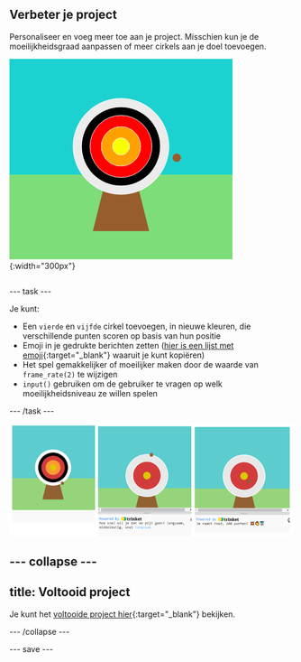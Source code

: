 ## Verbeter je project

<div style="display: flex; flex-wrap: wrap">
<div style="flex-basis: 200px; flex-grow: 1; margin-right: 15px;">
Personaliseer en voeg meer toe aan je project. Misschien kun je de moeilijkheidsgraad aanpassen of meer cirkels aan je doel toevoegen.
</div>
<div>

![Het uitvoergebied toont een doel met vijf cirkels.](images/five_circles.png){:width="300px"}

</div>
</div>

--- task ---

Je kunt:

+ Een `vierde` en `vijfde` cirkel toevoegen, in nieuwe kleuren, die verschillende punten scoren op basis van hun positie
+ Emoji in je gedrukte berichten zetten ([hier is een lijst met emoji](https://unicode.org/emoji/charts/full-emoji-list.html){:target="_blank"} waaruit je kunt kopiëren)
+ Het spel gemakkelijker of moeilijker maken door de waarde van `frame_rate(2)` te wijzigen
+ `input()` gebruiken om de gebruiker te vragen op welk moeilijkheidsniveau ze willen spelen

--- /task ---

![Verbeterde projectideeën: één met vijf cirkels, één met een moeilijkheidsvraag, één met emoji in het puntenbericht.](images/upgrade-ideas.png)

--- collapse ---
---
title: Voltooid project
---

Je kunt het [voltooide project hier](https://trinket.io/python/8fb27424fd){:target="_blank"} bekijken.

--- /collapse ---

--- save ---
